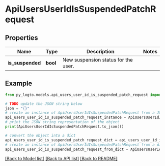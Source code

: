 # ApiUsersUserIdIsSuspendedPatchRequest


## Properties

Name | Type | Description | Notes
------------ | ------------- | ------------- | -------------
**is_suspended** | **bool** | New suspension status for the user. | 

## Example

```python
from py_logto.models.api_users_user_id_is_suspended_patch_request import ApiUsersUserIdIsSuspendedPatchRequest

# TODO update the JSON string below
json = "{}"
# create an instance of ApiUsersUserIdIsSuspendedPatchRequest from a JSON string
api_users_user_id_is_suspended_patch_request_instance = ApiUsersUserIdIsSuspendedPatchRequest.from_json(json)
# print the JSON string representation of the object
print(ApiUsersUserIdIsSuspendedPatchRequest.to_json())

# convert the object into a dict
api_users_user_id_is_suspended_patch_request_dict = api_users_user_id_is_suspended_patch_request_instance.to_dict()
# create an instance of ApiUsersUserIdIsSuspendedPatchRequest from a dict
api_users_user_id_is_suspended_patch_request_from_dict = ApiUsersUserIdIsSuspendedPatchRequest.from_dict(api_users_user_id_is_suspended_patch_request_dict)
```
[[Back to Model list]](../README.md#documentation-for-models) [[Back to API list]](../README.md#documentation-for-api-endpoints) [[Back to README]](../README.md)


